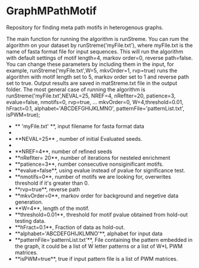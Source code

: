 # GraphMPathMotif
Repository for finding meta path motifs in heterogenous graphs. 

</p>
The main function for running the algorithm is runStreme. You can rum the algorithm on your dataset by runStreme('myFile.txt'), where myFile.txt is the name of fasta format file for input sequences. This will run the algorithm with default settings of motif length=4, markov order=0, reverse path=false. You can change these parameters  by including them in the input, for example,  runStreme('myFile.txt',W=5, mkvOrder=1, rvp=true) runs the algorithm with motif length set to 5,  markov order set to 1 and reverse path set to true. Output results are saved in matStreme.txt file in the output folder. The most general case of running the algorithm is 
runStreme('myFile.txt',NEVAL=25, NREF=4, nRefIter=20, patience=3, evalue=false, nmotifs=0, rvp=true, ...
    mkvOrder=0, W=4,threshold=0.01, hFract=0.1, alphabet='ABCDEFGHIJKLMNO', patternFile='patternList.txt', isPWM=true);
    
    
<ul>
 <li>** 'myFile.txt' **, input filename for fasta format data<li>
  <li>**NEVAL=25** , number of initial Evaluated seeds.<li>
  <li>**NREF=4**, number of refined seeds<br>
  <li>**nRefIter= 20**, number of iterations for nesteled enrichment <br>
 <li> **patience=3**, number consecutive nonsiginificant motifs. <br>
 <li> **evalue=false**, using evalue instead of pvalue for significance test.<br> 
  <li>**nmotifs=0**, number of motifs we are looking for, overwrites threshold if it's greater than 0.<br> 
 <li> **rvp=true**, reverse path <br>
 <li> **mkvOrder=0**, markov order for background and negetive data generation.<br>
 <li> **W=4**, length of the motif. <br>
  <li>**threshold=0.01**, threshold for motif pvalue obtained from hold-out testing data. <br>
 <li>  **hFract=0.1**, Fraction of data as hold-out.<br>
  <li> **alphabet='ABCDEFGHIJKLMNO'**, alphabet for input data<br>
  <li> **patternFile='patternList.txt'**, File containing the pattern embedded in the graph, it could be a list of W letter patterns or a list of W*L PWM matrices.<br>  
  <li> **isPWM=true**, true if input pattern file is a list of PWM matrices.<br> 
<ul>
